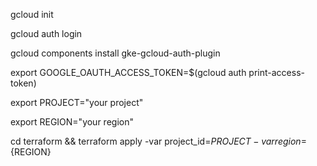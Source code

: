 gcloud init

gcloud auth login

gcloud components install gke-gcloud-auth-plugin

export GOOGLE_OAUTH_ACCESS_TOKEN=$(gcloud auth print-access-token)

export PROJECT="your project"

export REGION="your region"

cd terraform && terraform apply -var project_id=${PROJECT} -var region=${REGION}

